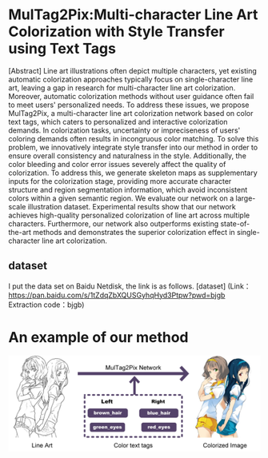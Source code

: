 # MulTag2Pix:Multi-character Line Art Colorization with Style Transfer using Text Tags
[Abstract]  Line art illustrations often depict multiple characters, yet existing automatic colorization approaches typically focus on single-character line art, leaving a gap in research for multi-character line art colorization. Moreover, automatic colorization methods without user guidance often fail to meet users' personalized needs. To address these issues, we propose MulTag2Pix, a multi-character line art colorization network based on color text tags, which caters to personalized and interactive colorization demands. In colorization tasks, uncertainty or impreciseness of users' coloring demands often results in incongruous color matching. To solve this problem, we innovatively integrate style transfer into our method in order to ensure overall consistency and naturalness in the style. Additionally, the color bleeding and color error issues severely affect the quality of colorization. To address this, we generate skeleton maps as supplementary inputs for the colorization stage, providing more accurate character structure and region segmentation information, which avoid inconsistent colors within a given semantic region. We evaluate our network on a large-scale illustration dataset. Experimental results show that our network achieves high-quality personalized colorization of line art across multiple characters. Furthermore, our network also outperforms existing state-of-the-art methods and demonstrates the superior colorization effect in single-character line art colorization.

## dataset
I put the data set on Baidu Netdisk, the link is as follows.
[dataset] (Link：https://pan.baidu.com/s/1tZdqZbXQUSGyhqHyd3Ptpw?pwd=bjgb  Extraction code：bjgb)

# An example of our method
![image](https://github.com/troyefuli/MulTag2Pix/blob/main/img/show.jpg)
